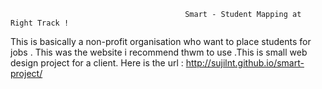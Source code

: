                                            Smart - Student Mapping at Right Track !
This is basically a non-profit organisation who want to place students for jobs . This was the website i recommend thwm to use .This is small web design project for a client. 
       Here is the url : http://sujilnt.github.io/smart-project/
  
